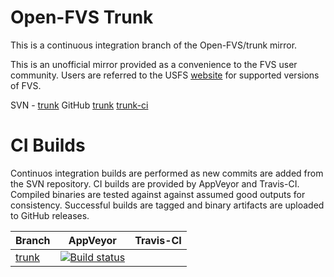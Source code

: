 # Open-FVS Trunk

This is a continuous integration branch of the Open-FVS/trunk mirror.

This is an unofficial mirror provided as a convenience to the FVS user
community. Users are referred to the USFS [website](https://www.fs.fed.us/fvs/) 
for supported versions of FVS.

SVN - [trunk][trunk_svn]
GitHub
  [trunk](https://github.com/forest-modeling/open-fvs-mirror/tree/trunk)
  [trunk-ci](https://github.com/forest-modeling/open-fvs-mirror/tree/trunk-ci)

# CI Builds
Continuos integration builds are performed as new commits are added 
from the SVN repository. CI builds are provided by AppVeyor and Travis-CI.
Compiled binaries are tested against against assumed good outputs for consistency.
Successful builds are tagged and binary artifacts are uploaded to GitHub releases.

| Branch | AppVeyor | Travis-CI |
| ------ | :------: | :-------: |
|[trunk][trunk_svn]|[![Build status](https://ci.appveyor.com/api/projects/status/eyyqq4a57xk0ttt0/branch/trunk-ci?svg=true)][trunk_appveyor]||

[trunk_svn]: https://sourceforge.net/p/open-fvs/code/HEAD/tree/trunk/
[trunk_appveyor]: https://ci.appveyor.com/project/tharen/open-fvs-mirror/branch/trunk-ci
